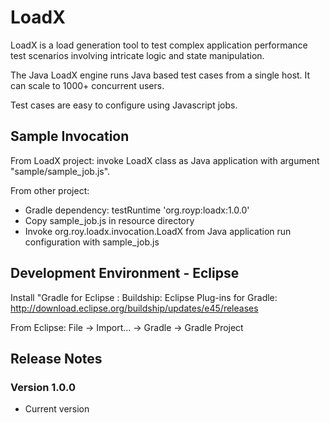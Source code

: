 # LoadX
LoadX is a load generation tool to test complex application performance test scenarios involving intricate logic and state manipulation.

The Java LoadX engine runs Java based test cases from a single host. It can scale to 1000+ concurrent users.

Test cases are easy to configure using Javascript jobs.

## Sample Invocation

From LoadX project: invoke LoadX class as Java application with argument "sample/sample_job.js".

From other project:
  - Gradle dependency:   testRuntime 'org.royp:loadx:1.0.0'
  - Copy sample_job.js in resource directory
  - Invoke org.roy.loadx.invocation.LoadX from Java application run configuration with sample_job.js

## Development Environment - Eclipse
Install "Gradle for Eclipse : Buildship: Eclipse Plug-ins for Gradle:
    http://download.eclipse.org/buildship/updates/e45/releases

From Eclipse:
    File -> Import... -> Gradle -> Gradle Project

## Release Notes

### Version 1.0.0
* Current version
